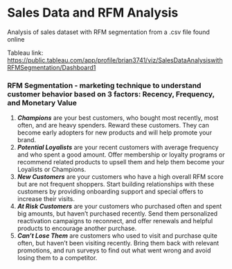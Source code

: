 # Sales Data and RFM Analysis
Analysis of sales dataset with RFM segmentation from a .csv file found online

Tableau link: https://public.tableau.com/app/profile/brian3741/viz/SalesDataAnalysiswithRFMSegmentation/Dashboard1


### RFM Segmentation - marketing technique to understand customer behavior based on 3 factors: Recency, Frequency, and Monetary Value

1. ***Champions*** are your best customers, who bought most recently, most often, and are heavy spenders. Reward these customers. They can become early adopters for new products and will help promote your brand.
2. ***Potential Loyalists*** are your recent customers with average frequency and who spent a good amount. Offer membership or loyalty programs or recommend related products to upsell them and help them become your Loyalists or Champions.
3. ***New Customers*** are your customers who have a high overall RFM score but are not frequent shoppers. Start building relationships with these customers by providing onboarding support and special offers to increase their visits.
4. ***At Risk Customers*** are your customers who purchased often and spent big amounts, but haven’t purchased recently. Send them personalized reactivation campaigns to reconnect, and offer renewals and helpful products to encourage another purchase.
5. ***Can’t Lose Them*** are customers who used to visit and purchase quite often, but haven’t been visiting recently. Bring them back with relevant promotions, and run surveys to find out what went wrong and avoid losing them to a competitor.

